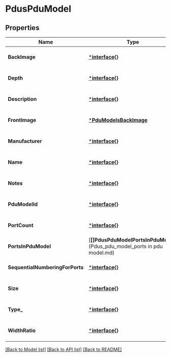 # PdusPduModel

## Properties
Name | Type | Description | Notes
------------ | ------------- | ------------- | -------------
**BackImage** | [***interface{}**](interface{}.md) |  | [optional] [default to null]
**Depth** | [***interface{}**](interface{}.md) |  | [optional] [default to null]
**Description** | [***interface{}**](interface{}.md) |  | [optional] [default to null]
**FrontImage** | [***PduModelsBackImage**](Pdu_models_back_image.md) |  | [optional] [default to null]
**Manufacturer** | [***interface{}**](interface{}.md) |  | [optional] [default to null]
**Name** | [***interface{}**](interface{}.md) |  | [optional] [default to null]
**Notes** | [***interface{}**](interface{}.md) |  | [optional] [default to null]
**PduModelId** | [***interface{}**](interface{}.md) |  | [optional] [default to null]
**PortCount** | [***interface{}**](interface{}.md) |  | [optional] [default to null]
**PortsInPduModel** | [**[]PdusPduModelPortsInPduModel**](Pdus_pdu_model_ports in pdu model.md) |  | [optional] [default to null]
**SequentialNumberingForPorts** | [***interface{}**](interface{}.md) |  | [optional] [default to null]
**Size** | [***interface{}**](interface{}.md) |  | [optional] [default to null]
**Type_** | [***interface{}**](interface{}.md) |  | [optional] [default to null]
**WidthRatio** | [***interface{}**](interface{}.md) |  | [optional] [default to null]

[[Back to Model list]](../README.md#documentation-for-models) [[Back to API list]](../README.md#documentation-for-api-endpoints) [[Back to README]](../README.md)


